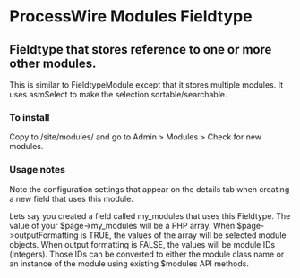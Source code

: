 # ProcessWire Modules Fieldtype

## Fieldtype that stores reference to one or more other modules. 

This is similar to FieldtypeModule except that it stores multiple modules. It uses asmSelect to make the selection sortable/searchable.

### To install 

Copy to /site/modules/ and go to Admin > Modules > Check for new modules. 

### Usage notes

Note the configuration settings that appear on the details tab when creating a new field that uses this module. 

Lets say you created a field called my_modules that uses this Fieldtype. The value of your $page->my_modules will be a PHP array. 
When $page->outputFormatting is TRUE, the values of the array will be selected module objects. When output formatting is FALSE, 
the values will be module IDs (integers). Those IDs can be converted to either the module class name or an instance of the module using 
existing $modules API methods. 

